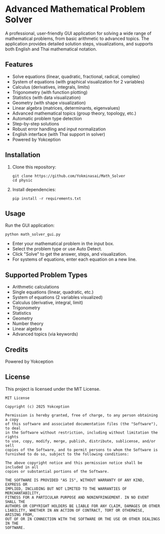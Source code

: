 # Advanced Mathematical Problem Solver

A professional, user-friendly GUI application for solving a wide range of mathematical problems, from basic arithmetic to advanced topics. The application provides detailed solution steps, visualizations, and supports both English and Thai mathematical notation.

## Features
- Solve equations (linear, quadratic, fractional, radical, complex)
- System of equations (with graphical visualization for 2 variables)
- Calculus (derivatives, integrals, limits)
- Trigonometry (with function plotting)
- Statistics (with data visualization)
- Geometry (with shape visualization)
- Linear algebra (matrices, determinants, eigenvalues)
- Advanced mathematical topics (group theory, topology, etc.)
- Automatic problem type detection
- Step-by-step solutions
- Robust error handling and input normalization
- English interface (with Thai support in solver)
- Powered by Yokception

## Installation
1. Clone this repository:
   ```
   git clone https://github.com/Yokminasai/Math_Solver
   cd physic
   ```
2. Install dependencies:
   ```
   pip install -r requirements.txt
   ```

## Usage
Run the GUI application:
```
python math_solver_gui.py
```

- Enter your mathematical problem in the input box.
- Select the problem type or use Auto Detect.
- Click "Solve" to get the answer, steps, and visualization.
- For systems of equations, enter each equation on a new line.

## Supported Problem Types
- Arithmetic calculations
- Single equations (linear, quadratic, etc.)
- System of equations (2 variables visualized)
- Calculus (derivative, integral, limit)
- Trigonometry
- Statistics
- Geometry
- Number theory
- Linear algebra
- Advanced topics (via keywords)

## Credits
Powered by Yokception

## License
This project is licensed under the MIT License.

```
MIT License

Copyright (c) 2025 Yokception

Permission is hereby granted, free of charge, to any person obtaining a copy
of this software and associated documentation files (the "Software"), to deal
in the Software without restriction, including without limitation the rights
to use, copy, modify, merge, publish, distribute, sublicense, and/or sell
copies of the Software, and to permit persons to whom the Software is
furnished to do so, subject to the following conditions:

The above copyright notice and this permission notice shall be included in all
copies or substantial portions of the Software.

THE SOFTWARE IS PROVIDED "AS IS", WITHOUT WARRANTY OF ANY KIND, EXPRESS OR
IMPLIED, INCLUDING BUT NOT LIMITED TO THE WARRANTIES OF MERCHANTABILITY,
FITNESS FOR A PARTICULAR PURPOSE AND NONINFRINGEMENT. IN NO EVENT SHALL THE
AUTHORS OR COPYRIGHT HOLDERS BE LIABLE FOR ANY CLAIM, DAMAGES OR OTHER
LIABILITY, WHETHER IN AN ACTION OF CONTRACT, TORT OR OTHERWISE, ARISING FROM,
OUT OF OR IN CONNECTION WITH THE SOFTWARE OR THE USE OR OTHER DEALINGS IN THE
SOFTWARE.
``` 
